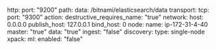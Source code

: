 http:
  port: "9200"
path:
  data: /bitnami/elasticsearch/data
transport:
  tcp:
    port: "9300"
action:
  destructive_requires_name: "true"
network:
  host: 0.0.0.0
  publish_host: 127.0.0.1
  bind_host: 0
node:
  name: ip-172-31-4-40
  master: "true"
  data: "true"
  ingest: "false"
discovery:
  type: single-node
xpack:
  ml:
    enabled: "false"
